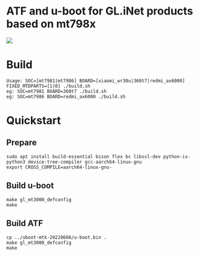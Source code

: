 # ATF and u-boot for GL.iNet products based on mt798x

![](/u-boot.gif)

# Build
```
Usage: SOC=[mt7981|mt7986] BOARD=[xiaomi_wr30u|360t7|redmi_ax6000] FIXED_MTDPARTS=[1|0] ./build.sh
eg: SOC=mt7981 BOARD=360t7 ./build.sh
eg: SOC=mt7986 BOARD=redmi_ax6000 ./build.sh
```

# Quickstart

## Prepare

	sudo apt install build-essential bison flex bc libssl-dev python-is-python3 device-tree-compiler gcc-aarch64-linux-gnu
	export CROSS_COMPILE=aarch64-linux-gnu-

## Build u-boot

	make gl_mt3000_defconfig
	make

## Build ATF

	cp ../uboot-mtk-20220606/u-boot.bin .
	make gl_mt3000_defconfig
	make
